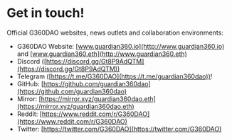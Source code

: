 # Get in touch!



Official G360DAO websites, news outlets and collaboration environments:

* G360DAO Website: [www.guardian360.io](http://www.guardian360.io) and [www.guardian360.eth](http://www.guardian360.eth)
* Discord ([https://discord.gg/Gt8P9AdQTM](https://discord.gg/Gt8P9AdQTM))
* Telegram ([https://t.me/G360DAO](https://t.me/guardian360dao))!
* GitHub: [https://github.com/guardian360dao](https://github.com/guardian360dao)
* Mirror: [https://mirror.xyz/guardian360dao.eth](https://mirror.xyz/guardian360dao.eth)
* Reddit: [https://www.reddit.com/r/G360DAO](https://www.reddit.com/r/G360DAO)
* Twitter: [https://twitter.com/G360DAO](https://twitter.com/G360DAO)
